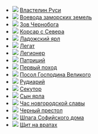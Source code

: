* ![](/books/sf_history/Андрей%20Посняков/Властелин%20Руси.jpg) [Властелин Руси](/books/sf_history/Андрей%20Посняков/Властелин%20Руси)
* ![](/books/sf_history/Андрей%20Посняков/Воевода%20заморских%20земель.jpg) [Воевода заморских земель](/books/sf_history/Андрей%20Посняков/Воевода%20заморских%20земель)
* ![](/books/sf_history/Андрей%20Посняков/Зов%20Чернобога.jpg) [Зов Чернобога](/books/sf_history/Андрей%20Посняков/Зов%20Чернобога)
* ![](/books/sf_history/Андрей%20Посняков/Корсар%20с%20Севера.jpg) [Корсар с Севера](/books/sf_history/Андрей%20Посняков/Корсар%20с%20Севера)
* ![](/books/sf_history/Андрей%20Посняков/Ладожский%20ярл.jpg) [Ладожский ярл](/books/sf_history/Андрей%20Посняков/Ладожский%20ярл)
* ![](/books/sf_history/Андрей%20Посняков/Легат.jpg) [Легат](/books/sf_history/Андрей%20Посняков/Легат)
* ![](/books/sf_history/Андрей%20Посняков/Легионер.jpg) [Легионер](/books/sf_history/Андрей%20Посняков/Легионер)
* ![](/books/sf_history/Андрей%20Посняков/Патриций.jpg) [Патриций](/books/sf_history/Андрей%20Посняков/Патриций)
* ![](/books/sf_history/Андрей%20Посняков/Первый%20поход.jpg) [Первый поход](/books/sf_history/Андрей%20Посняков/Первый%20поход)
* ![](/books/sf_history/Андрей%20Посняков/Посол%20Господина%20Великого.jpg) [Посол Господина Великого](/books/sf_history/Андрей%20Посняков/Посол%20Господина%20Великого)
* ![](/books/sf_history/Андрей%20Посняков/Рудиарий.jpg) [Рудиарий](/books/sf_history/Андрей%20Посняков/Рудиарий)
* ![](/books/sf_history/Андрей%20Посняков/Секутор.jpg) [Секутор](/books/sf_history/Андрей%20Посняков/Секутор)
* ![](/books/sf_history/Андрей%20Посняков/Сын%20ярла.jpg) [Сын ярла](/books/sf_history/Андрей%20Посняков/Сын%20ярла)
* ![](/books/sf_history/Андрей%20Посняков/Час%20новгородской%20славы.jpg) [Час новгородской славы](/books/sf_history/Андрей%20Посняков/Час%20новгородской%20славы)
* ![](/books/sf_history/Андрей%20Посняков/Черный%20престол.jpg) [Черный престол](/books/sf_history/Андрей%20Посняков/Черный%20престол)
* ![](/books/sf_history/Андрей%20Посняков/Шпага%20Софийского%20дома.jpg) [Шпага Софийского дома](/books/sf_history/Андрей%20Посняков/Шпага%20Софийского%20дома)
* ![](/books/sf_history/Андрей%20Посняков/Щит%20на%20вратах.jpg) [Щит на вратах](/books/sf_history/Андрей%20Посняков/Щит%20на%20вратах)